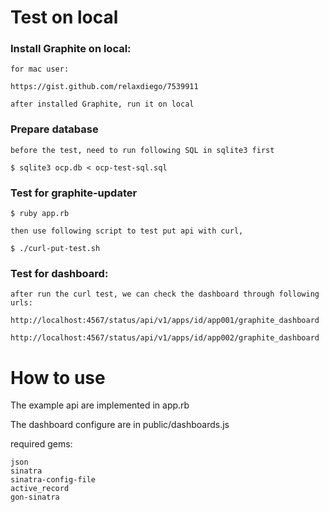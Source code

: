 # Test on local

### Install Graphite on local:
	
	for mac user:

	https://gist.github.com/relaxdiego/7539911

	after installed Graphite, run it on local

### Prepare database

	before the test, need to run following SQL in sqlite3 first

	$ sqlite3 ocp.db < ocp-test-sql.sql

### Test for graphite-updater

	$ ruby app.rb

	then use following script to test put api with curl, 
	 
	$ ./curl-put-test.sh

### Test for dashboard:

	after run the curl test, we can check the dashboard through following urls:

 	http://localhost:4567/status/api/v1/apps/id/app001/graphite_dashboard

 	http://localhost:4567/status/api/v1/apps/id/app002/graphite_dashboard

# How to use

The example api are implemented in app.rb

The dashboard configure are in public/dashboards.js

required gems:

	json
	sinatra
	sinatra-config-file
	active_record
	gon-sinatra


